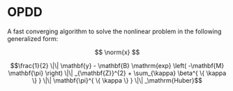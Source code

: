 # OPDD
A fast converging algorithm to solve the nonlinear problem in the following generalized form:

$$ \norm{x} $$

$$\frac{1}{2} \|\| \mathbf{y} - \mathbf{B} \mathrm{exp} \left( -\mathbf{M} \mathbf{\pi} \right) \|\| _{\mathbf{Z}}^{2} + \sum_{\kappa} \beta^{ \{ \kappa \} } \|\| \mathbf{\pi}^{ \{ \kappa \} } \|\| _\mathrm{Huber}$$
